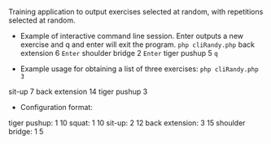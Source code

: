 Training application to output exercises selected at random, with repetitions selected at random.

* Example of interactive command line session. Enter outputs a new exercise and q
  and enter will exit the program.
`php cliRandy.php`
back extension 6
`Enter`
shoulder bridge 2
`Enter`
tiger pushup 5
`q`


* Example usage for obtaining a list of three exercises:
`php cliRandy.php 3`

sit-up 7
back extension 14
tiger pushup 3


* Configuration format:

tiger pushup:    1   10
squat:           1   10
sit-up:          2   12
back extension:  3   15
shoulder bridge: 1   5

